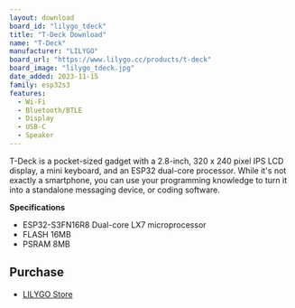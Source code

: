 ```yaml
---
layout: download
board_id: "lilygo_tdeck"
title: "T-Deck Download"
name: "T-Deck"
manufacturer: "LILYGO"
board_url: "https://www.lilygo.cc/products/t-deck"
board_image: "lilygo_tdeck.jpg"
date_added: 2023-11-15
family: esp32s3
features:
  - Wi-Fi
  - Bluetooth/BTLE
  - Display
  - USB-C
  - Speaker
---
```


T-Deck is a pocket-sized gadget with a 2.8-inch, 320 x 240 pixel IPS LCD display, a mini keyboard, and an ESP32 dual-core processor. While it's not exactly a smartphone, you can use your programming knowledge to turn it into a standalone messaging device, or coding software.

**Specifications**

- ESP32-S3FN16R8 Dual-core LX7 microprocessor
- FLASH 16MB
- PSRAM 8MB

## Purchase

* [LILYGO Store](https://www.lilygo.cc/products/t-deck)
